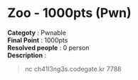 Zoo - 1000pts (Pwn)
========================
**Categoty** : Pwnable<br />
**Final Point** : 1000pts<br />
**Resolved people** : 0 person<br />
**Description** : 
> nc ch41l3ng3s.codegate.kr 7788

